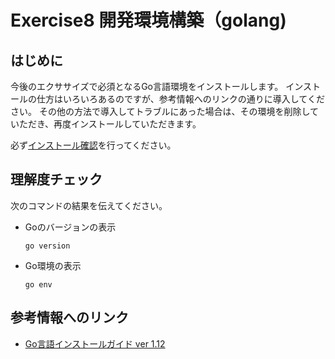 # Exercise8 開発環境構築（golang)

## はじめに

今後のエクササイズで必須となるGo言語環境をインストールします。
インストールの仕方はいろいろあるのですが、参考情報へのリンクの通りに導入してください。
その他の方法で導入してトラブルにあった場合は、その環境を削除していただき、再度インストールしていただきます。

必ず[インストール確認](https://gist.github.com/bcts369/6c8c9a16091b300439cb57d6955b4674#%E3%82%A4%E3%83%B3%E3%82%B9%E3%83%88%E3%83%BC%E3%83%AB%E7%A2%BA%E8%AA%8D)を行ってください。



## 理解度チェック

次のコマンドの結果を伝えてください。

- Goのバージョンの表示
    ```shell
    go version
    ```
- Go環境の表示
    ```shell
    go env
    ```

## 参考情報へのリンク

- [Go言語インストールガイド ver 1.12](https://gist.github.com/bcts369/6c8c9a16091b300439cb57d6955b4674)

